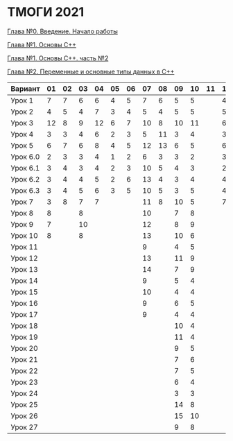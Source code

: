 # ТМОГИ 2021

[Глава №0. Введение. Начало работы](https://drive.google.com/drive/folders/1q9ILkl6kPBrzqY5IDAdt2iB8K4RCu3_s)

[Глава №1. Основы C++](https://drive.google.com/drive/folders/1dMwYSpwDyVjM3WYAmFnPbQyAa7Ku27ae?usp=sharing)

[Глава №1. Основы C++. часть №2](https://drive.google.com/drive/folders/1fXnj1Y5SFlGWLntIE1J1n9CxaEfAoDRt?usp=sharing)

[Глава №2. Переменные и основные типы данных в C++](https://drive.google.com/drive/folders/1H2bi6jBYB0l9SboeHFAvLMLuulBqJsar?usp=sharing)


| Вариант  | 01 | 02 | 03 | 04 | 05 | 06 | 07 | 08 | 09 | 10 | 11 | 12 | 13 | 14 | 15 | 16 | 17 | 18 | 19 | 20 |
| -------  | -- | -- | -- | -- | -- | -- | -- | -- | -- | -- | -- | -- | -- | -- | -- | -- | -- | -- | -- | -- |
| Урок 1   |  7 |  7 |  6 |  6 | 4  |  5 | 7  | 6  |  5 | 5  |    |  4 |    | 4  |  5 |  4 |  6 |  5 |  4 |    |
| Урок 2   |  4 |  5 |  4 |  7 | 3  |  4 | 5  | 4  |  5 | 5  |    |  5 |    | 2  |  4 |  2 |  4 |  3 |  5 |    |
| Урок 3   | 12 |  8 |  9 | 12 | 6  |  7 | 10 | 8  | 10 | 11 |    |  6 |    | 6  | 11 |  6 |  8 | 10 |  9 |    |
| Урок 4   |  3 |  3 |  4 |  6 | 2  |  3 | 5  | 11 |  3 | 4  |    |  3 |    | 2  |  2 |  2 |  4 |  8 |  5 |    |
| Урок 5   |  6 |  7 |  6 |  8 | 4  |  5 | 12 | 13 |  6 | 5  |    |  6 |    | 5  |  6 |  5 |  8 | 14 |  6 |    |
| Урок 6.0 |  2 |  3 |  3 |  4 | 1  |  2 | 6  | 3  |  3 | 2  |    |  3 |    | 1  |  2 |  1 |  2 |  2 |  2 |    |
| Урок 6.1 |  3 |  4 |  3 |  4 | 2  |  3 | 10 | 5  |  4 | 3  |    |  2 |    | 1  |  3 |  2 |  4 |  5 |  3 |    |
| Урок 6.2 |  3 |  4 |  4 |  5 | 2  |  6 | 13 | 4  |  3 | 4  |    |  4 |    | 3  |  3 |  3 |  3 |  4 |  4 |    |
| Урок 6.3 |  3 |  4 |  5 |  6 | 3  |  5 | 10 | 5  |  3 | 5  |    |  4 |    | 2  |  2 |  3 |  4 |  5 |  5 |    |
| Урок 7   |  3 |  8 |  7 |  7 |    |    | 11 | 8  | 10 | 5  |    |  7 |    | 3  |  9 |  3 |  4 |  4 |  7 |    |
| Урок 8   |  8 |    |  8 |    |    |    | 10 |    |  7 | 8  |    |    |    | 10 |  6 |    | 8  | 10 |  9 |    |
| Урок 9   |  7 |    | 10 |    |    |    | 12 |    |  8 | 9  |    |    |    | 11 |  8 |    | 8  |  8 |  9 |    |
| Урок 10  |  8 |    |  8 |    |    |    | 13 |    | 10 | 6  |    |    |    | 10 |  6 |    |  6 |  6 |  8 |    |
| Урок 11  |    |    |    |    |    |    |  9 |    |  4 | 5  |    |    |    | 7  |  4 |    | 5  |  3 |    |    |
| Урок 12  |    |    |    |    |    |    | 13 |    | 11 | 9  |    |    |    | 14 | 10 |    | 10 |  8 |    |    |
| Урок 13  |    |    |    |    |    |    | 14 |    |  7 | 9  |    |    |    | 9  |  7 |    |  8 | 10 |    |    |
| Урок 14  |    |    |    |    |    |    | 9  |    |  5 | 4  |    |    |    | 5  |  3 |    | 5  |  3 |    |    |
| Урок 15  |    |    |    |    |    |    | 10 |    |  4 | 4  |    |    |    | 6  |  4 |    |  5 |  4 |    |    |
| Урок 16  |    |    |    |    |    |    | 9  |    |  6 | 5  |    |    |    | 7  |  5 |    |  5 |  5 |    |    |
| Урок 17  |    |    |    |    |    |    | 9  |    |  4 | 4  |    |    |    | 4  |  3 |    |  5 |  5 |    |    |
| Урок 18  |    |    |    |    |    |    |    |    | 10 | 4  |    |    |    |    |  6 |    |    |    |    |    |
| Урок 19  |    |    |    |    |    |    |    |    | 11 | 4  |    |    |    |    |  7 |    |    |    |    |    |
| Урок 20  |    |    |    |    |    |    |    |    |  9 | 5  |    |    |    |    |  7 |    |    |    |    |    |
| Урок 21  |    |    |    |    |    |    |    |    |  7 | 6  |    |    |    |    |  9 |    |    |    |    |    |
| Урок 22  |    |    |    |    |    |    |    |    |  7 | 5  |    |    |    |    |  7 |    |    |    |    |    |
| Урок 23  |    |    |    |    |    |    |    |    |  6 | 4  |    |    |    |    |  6 |    |    |    |    |    |
| Урок 24  |    |    |    |    |    |    |    |    |  3 | 3  |    |    |    |    |  3 |    |    |    |    |    |
| Урок 25  |    |    |    |    |    |    |    |    | 14 | 8  |    |    |    |    | 12 |    |    |    |    |    |
| Урок 26  |    |    |    |    |    |    |    |    | 15 | 10 |    |    |    |    | 15 |    |    |    |    |    |
| Урок 27  |    |    |    |    |    |    |    |    |  9 | 8  |    |    |    |    | 11 |    |    |    |    |    |
